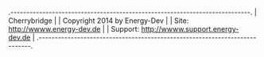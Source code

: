 .---------------------------------------------------------------------------.
|  Cherrybridge                                                             |
|   Copyright 2014 by Energy-Dev                                            |
|      Site: http://wwww.energy-dev.de                                      |
|      Support: http://wwww.support.energy-dev.de                           |
.---------------------------------------------------------------------------.
